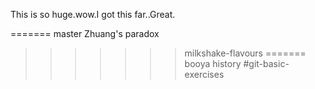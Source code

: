 

This is so huge.wow.I got this far..Great.

=======
master Zhuang's paradox 
>>>>>>> milkshake-flavours
=======
booya
>>>>>>> history
#git-basic-exercises

